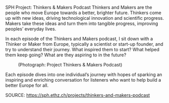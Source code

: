 SPH Project: Thinkers & Makers Podcast
Thinkers and Makers are the people who move Europe towards a better, brighter future. Thinkers come up with new ideas, driving technological innovation and scientific progress. Makers take these ideas and turn them into tangible progress, improving peoples’ everyday lives.

In each episode of the Thinkers and Makers podcast, I sit down with a Thinker or Maker from Europe, typically a scientist or start-up founder, and try to understand their journey. What inspired them to start? What helped them keep going? What are they aspiring to in the future?

<figure><img alt="" src="https://sph.ethz.ch/uploads/images/vlcsnap_2022_10_27_15h07m22s810.jpg"/><figcaption>(Photograph: Project Thinkers &amp; Makers Podcast)</figcaption></figure>

Each episode dives into one individual’s journey with hopes of sparking an inspiring and enriching conversation for listeners who want to help build a better Europe for all.  


SOURCE: https://sph.ethz.ch/projects/thinkers-and-makers-podcast
